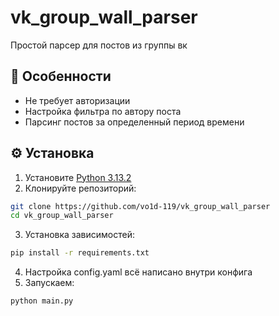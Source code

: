 # vk_group_wall_parser

Простой парсер для постов из группы вк

## 📌 Особенности
- Не требует авторизации
- Настройка фильтра по автору поста
- Парсинг постов за определенный период времени

## ⚙️ Установка

1. Установите [Python 3.13.2](https://www.python.org/downloads/release/python-3132/)
2. Клонируйте репозиторий:
```bash
git clone https://github.com/vo1d-119/vk_group_wall_parser
cd vk_group_wall_parser
```
3. Установка зависимостей:
```bash
pip install -r requirements.txt
```
4. Настройка config.yaml всё написано внутри  конфига
5. Запускаем:
```bash
python main.py
```
